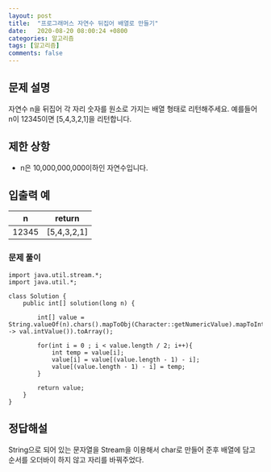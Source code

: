 ```yaml
---
layout: post
title:  "프로그래머스 자연수 뒤집어 배열로 만들기"
date:   2020-08-20 08:00:24 +0800
categories: 알고리즘
tags: [알고리즘]
comments: false
---
```


## 문제 설명

자연수 n을 뒤집어 각 자리 숫자를 원소로 가지는 배열 형태로 리턴해주세요. 예를들어 n이 12345이면 [5,4,3,2,1]을 리턴합니다.


## 제한 상항

- n은 10,000,000,000이하인 자연수입니다.


## 입출력 예

| n | return |
|:---:|:---:|
|12345		| [5,4,3,2,1] |



### 문제 풀이

```
import java.util.stream.*;
import java.util.*;

class Solution {
    public int[] solution(long n) {
        
        int[] value = String.valueOf(n).chars().mapToObj(Character::getNumericValue).mapToInt(val -> val.intValue()).toArray();

        for(int i = 0 ; i < value.length / 2; i++){
            int temp = value[i];
            value[i] = value[(value.length - 1) - i];
            value[(value.length - 1) - i] = temp;
        }

        return value;
    }
}
```

## 정답해설

String으로 되어 있는 문자열을 Stream을 이용해서 char로 만들어 준후 배열에 담고 순서를 오더바이 하지 않고 자리를 바꿔주었다.

